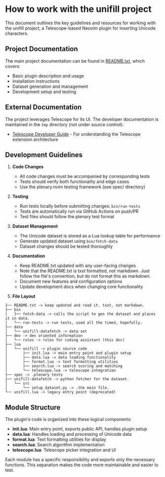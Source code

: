 # How to work with the unifill project

This document outlines the key guidelines and resources for working with the
unifill project, a Telescope-based Neovim plugin for inserting Unicode
characters.

## Project Documentation

The main project documentation can be found in [README.txt](../../README.txt),
which covers:

- Basic plugin description and usage
- Installation instructions
- Dataset generation and management
- Development setup and testing

## External Documentation

The project leverages Telescope for its UI. The developer documentation is
maintained in the `tmp` directory (not under source control):

- [Telescope Developer Guide](../../tmp/telescope-developers.md) - For
  understanding the Telescope extension architecture

## Development Guidelines

1. **Code Changes**

   - All code changes must be accompanied by corresponding tests
   - Tests should verify both functionality and edge cases
   - Use the plenary.nvim testing framework (see spec/ directory)

2. **Testing**

   - Run tests locally before submitting changes: `bin/run-tests`
   - Tests are automatically run via GitHub Actions on push/PR
   - Test files should follow the plenary test format

3. **Dataset Management**

   - The Unicode dataset is stored as a Lua lookup table for performance
   - Generate updated dataset using `bin/fetch-data`
   - Dataset changes should be tested thoroughly

4. **Documentation**

   - Keep README.txt updated with any user-facing changes
   - Note that the README.txt is txxt formatted, not markdown. Just follow the
     file's convention, but do not format this as markdown.
   - Document new features and configuration options
   - Update development docs when changing core functionality

5. **File Layout**

```text
├── README.txt -> keep updated and read it. txxt, not markdown.
├── bin
│   ├── fetch-data -> calls the script to gen the dataset and places it in data.
│   └── run-tests -> run tests, used all the timed, hopefully.
├── data
│   └── unifill-datafetch -> data set
├── dev -> dev oriented information
│   └── rules -> rules for coding assistant (this doc)
├── lua
│   └── unifill -> plugin source code
│       ├── init.lua -> main entry point and plugin setup
│       ├── data.lua -> data loading functionality
│       ├── format.lua -> text formatting utilities
│       ├── search.lua -> search scoring and matching
│       └── telescope.lua -> telescope integration
├── spec -> .plenary tests
├── unifill-datafetch -> python fetcher for the dataset.
│   └── src
│       └── setup_dataset.py -> .the main file.
└── unifill.lua -> legacy entry point (deprecated)
```

## Module Structure

The plugin's code is organized into these logical components:

- **init.lua**: Main entry point, exports public API, handles plugin setup
- **data.lua**: Handles loading and processing of Unicode data
- **format.lua**: Text formatting utilities for display
- **search.lua**: Search algorithm implementation
- **telescope.lua**: Telescope picker integration and UI

Each module has a specific responsibility and exports only the necessary functions.
This separation makes the code more maintainable and easier to test.
